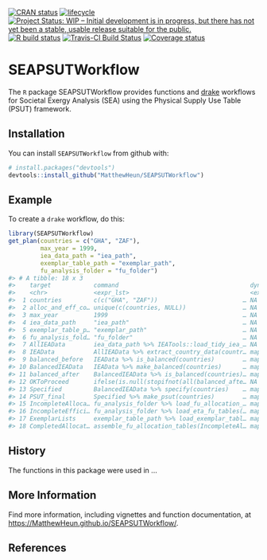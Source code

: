 
<!-- README.md is generated from README.Rmd. Please edit README.Rmd. -->

[![CRAN
status](https://www.r-pkg.org/badges/version/SEAPSUTWorkflow)](https://cran.r-project.org/package=SEAPSUTWorkflow)
[![lifecycle](https://img.shields.io/badge/lifecycle-experimental-orange.svg)](https://www.tidyverse.org/lifecycle/#experimental)
[![Project Status: WIP – Initial development is in progress, but there
has not yet been a stable, usable release suitable for the
public.](https://www.repostatus.org/badges/latest/wip.svg)](https://www.repostatus.org/#wip)
[![R build
status](https://github.com/MatthewHeun/SEAPSUTWorkflow/workflows/check-master-develop/badge.svg)](https://github.com/MatthewHeun/SEAPSUTWorkflow/actions)
[![Travis-CI Build
Status](https://travis-ci.org/MatthewHeun/SEAPSUTWorkflow.svg?branch=master)](https://travis-ci.org/MatthewHeun/SEAPSUTWorkflow)
[![Coverage
status](https://codecov.io/gh/MatthewHeun/SEAPSUTWorkflow/branch/master/graph/badge.svg)](https://codecov.io/github/MatthewHeun/SEAPSUTWorkflow?branch=master)

# SEAPSUTWorkflow

<!-- badges: start -->

<!-- badges: end -->

The `R` package SEAPSUTWorkflow provides functions and
[drake](https://github.com/ropensci/drake) workflows for Societal Exergy
Analysis (SEA) using the Physical Supply Use Table (PSUT) framework.

## Installation

<!-- You can install the released version of SEAPSUTWorkflow from [CRAN](https://CRAN.R-project.org) with: -->

<!-- ``` r -->

<!-- install.packages("SEAPSUTWorkflow") -->

<!-- ``` -->

<!-- And the development version from [GitHub](https://github.com/) with: -->

You can install `SEAPSUTWorkflow` from github with:

``` r
# install.packages("devtools")
devtools::install_github("MatthewHeun/SEAPSUTWorkflow")
```

## Example

To create a `drake` workflow, do this:

``` r
library(SEAPSUTWorkflow)
get_plan(countries = c("GHA", "ZAF"),
         max_year = 1999,
         iea_data_path = "iea_path",
         exemplar_table_path = "exemplar_path",
         fu_analysis_folder = "fu_folder")
#> # A tibble: 18 x 3
#>    target            command                                     dynamic        
#>    <chr>             <expr_lst>                                  <expr_lst>     
#>  1 countries         c(c("GHA", "ZAF"))                        … NA            …
#>  2 alloc_and_eff_co… unique(c(countries, NULL))                … NA            …
#>  3 max_year          1999                                      … NA            …
#>  4 iea_data_path     "iea_path"                                … NA            …
#>  5 exemplar_table_p… "exemplar_path"                           … NA            …
#>  6 fu_analysis_fold… "fu_folder"                               … NA            …
#>  7 AllIEAData        iea_data_path %>% IEATools::load_tidy_iea_… NA            …
#>  8 IEAData           AllIEAData %>% extract_country_data(countr… map(countries)…
#>  9 balanced_before   IEAData %>% is_balanced(countries)        … map(countries)…
#> 10 BalancedIEAData   IEAData %>% make_balanced(countries)      … map(countries)…
#> 11 balanced_after    BalancedIEAData %>% is_balanced(countries)… map(countries)…
#> 12 OKToProceed       ifelse(is.null(stopifnot(all(balanced_afte… NA            …
#> 13 Specified         BalancedIEAData %>% specify(countries)    … map(countries)…
#> 14 PSUT_final        Specified %>% make_psut(countries)        … map(countries)…
#> 15 IncompleteAlloca… fu_analysis_folder %>% load_fu_allocation_… map(alloc_and_…
#> 16 IncompleteEffici… fu_analysis_folder %>% load_eta_fu_tables(… map(alloc_and_…
#> 17 ExemplarLists     exemplar_table_path %>% load_exemplar_tabl… map(countries)…
#> 18 CompletedAllocat… assemble_fu_allocation_tables(IncompleteAl… map(countries)…
```

## History

The functions in this package were used in …
<!-- [Heun et al. [-@Heun:2018]](https://doi.org/10.1016/j.apenergy.2018.05.109). -->

## More Information

Find more information, including vignettes and function documentation,
at <https://MatthewHeun.github.io/SEAPSUTWorkflow/>.

## References
